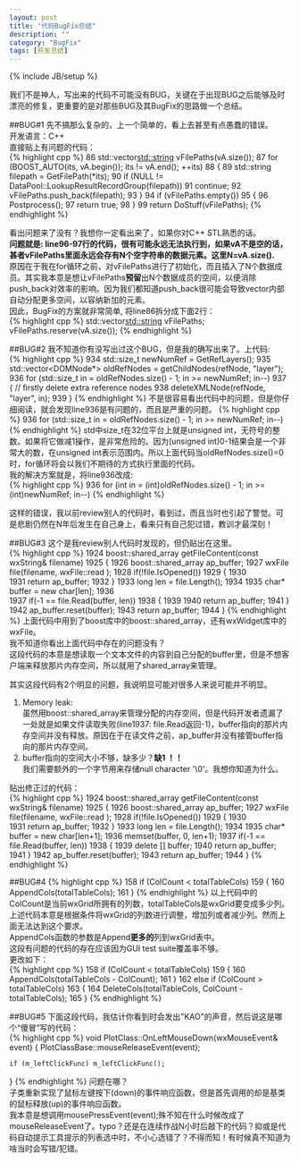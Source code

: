 ```yaml
---
layout: post
title: "代码BugFix总结"
description: ""
category: "BugFix"
tags: [开发总结]
---
```

{% include JB/setup %}

我们不是神人，写出来的代码不可能没有BUG，关键在于出现BUG之后能够及时漂亮的修复，更重要的是对那些BUG及其BugFix的思路做一个总结。

##BUG\#1
先不搞那么复杂的，上一个简单的，看上去甚至有点愚蠢的错误。  
开发语言：C++  
直接贴上有问题的代码：  
{% highlight cpp %}
86	std::vector<std::string> vFilePaths(vA.size());
87	for (BOOST_AUTO(its, vA.begin()); its != vA.end(); ++its)
88	{
89		std::string filepath = GetFilePath(*its);
90		if (NULL != DataPool::LookupResultRecordGroup(filepath))
91			continue;
92		vFilePaths.push_back(filepath);
93	}
94	if (vFilePaths.empty())
95	{
96		Postprocess();
97		return true;
98	}
99	return DoStuff(vFilePaths);
{% endhighlight %}

看出问题来了没有？我想你一定看出来了，如果你对C++ STL熟悉的话。  
**问题就是: line96-97行的代码，很有可能永远无法执行到，如果vA不是空的话，甚者vFilePaths里面永远会存有N个空字符串的数据元素。这里N=vA.size().**  
原因在于我在for循环之前，对vFilePaths进行了初始化，而且插入了N个数据成员。其实我本意是想让vFilePaths**预留**出N个数据成员的空间，以便消除push_back对效率的影响。因为我们都知道push_back很可能会导致vector内部自动分配更多空间，以容纳新加的元素。  
因此，BugFix的方案就非常简单, 将line86拆分成下面2行：  
{% highlight cpp %}
std::vector<std::string> vFilePaths;
vFilePaths.reserve(vA.size());
{% endhighlight %}

##BUG\#2
我不知道你有没写出过这个BUG，但是我的确写出来了。上代码:  
{% highlight cpp %}
934	std::size_t newNumRef = GetRefLayers();
935	std::vector<DOMNode*> oldRefNodes = getChildNodes(refNode, "layer");
936	for (std::size_t in = oldRefNodes.size() - 1; in >= newNumRef; in--)
937	{	// firstly delete extra reference <layer> nodes
938		deleteXMLNode(refNode, "layer", in);
939	}
{% endhighlight %}
不是很容易看出代码中的问题，但是你仔细阅读，就会发现line936是有问题的，而且是严重的问题。
{% highlight cpp %}
936 for (std::size_t in = oldRefNodes.size() - 1; in >= newNumRef; in--)
{% endhighlight %}
std中size_t在32位平台上就是unsigned int，无符号的整数。如果将它做减1操作，是非常危险的。因为(unsigned int)0-1结果会是一个非常大的数，在unsigned int表示范围内。所以上面代码当oldRefNodes.size()=0时，for循环将会以我们不期待的方式执行里面的代码。  
我的解决方案就是，将line936改成:  
{% highlight cpp %}
936 for (int in = (int)oldRefNodes.size() - 1; in >= (int)newNumRef; in--)
{% endhighlight %}

这样的错误，我以前review别人的代码时，看到过，而且当时也引起了警觉。可是悲剧仍然在N年后发生在自己身上，看来只有自己犯过错，教训才最深刻！  

##BUG\#3
这个是我review别人代码时发现的，但仍贴出在这里。  
{% highlight cpp %}
1924	boost::shared_array<char> getFileContent(const wxString& filename)
1925	{
1926		boost::shared_array<char> ap_buffer;
1927		wxFile file(filename, wxFile::read );
1928		if(!file.IsOpened())
1929		{
1930			
1931			return ap_buffer;
1932		}
1933		long len = file.Length();
1934
1935		char* buffer = new char[len];
1936		
1937		if(-1 == file.Read(buffer, len))
1938		{
1939
1940			return ap_buffer;
1941		}
1942		ap_buffer.reset(buffer);
1943		return ap_buffer;
1944	}
{% endhighlight %}
上面代码中用到了boost库中的boost::shared_array，还有wxWidget库中的wxFile。  
我不知道你看出上面代码中存在的问题没有？  
这段代码的本意是想读取一个文本文件的内容到自己分配的buffer里，但是不想客户端来释放那片内存空间，所以就用了shared_array来管理。  

其实这段代码有2个明显的问题，我说明显可能对很多人来说可能并不明显。  
1) Memory leak:  
虽然用boost::shared_array来管理分配的内存空间，但是代码开发者遗漏了一处就是如果文件读取失败(line1937: file.Read返回-1)，buffer指向的那片内存空间并没有释放。原因在于在读文件之前，ap_buffer并没有接管buffer指向的那片内存空间。  
2) buffer指向的空间大小不够，缺多少？**缺1 ！！**  
我们需要额外的一个字节用来存储null character '\0'。我想你知道为什么。  

贴出修正过的代码：  
{% highlight cpp %}
1924	boost::shared_array<char> getFileContent(const wxString& filename)
1925	{
1926		boost::shared_array<char> ap_buffer;
1927		wxFile file(filename, wxFile::read );
1928		if(!file.IsOpened())
1929		{
1930			
1931			return ap_buffer;
1932		}
1933		long len = file.Length();
1934
1935		char* buffer = new char[len+1];
1936		memset(buffer, 0, len+1);
1937		if(-1 == file.Read(buffer, len))
1938		{
1939			delete [] buffer;
1940			return ap_buffer;
1941		}
1942		ap_buffer.reset(buffer);
1943		return ap_buffer;
1944	}
{% endhighlight %}


##BUG\#4
{% highlight cpp %}
158	if (ColCount < totalTableCols)
159	{
160		AppendCols(totalTableCols);
161	}
{% endhighlight %}
以上代码中的ColCount是当前wxGrid所拥有的列数，totalTableCols是wxGrid要变成多少列。上述代码本意是根据条件将wxGrid的列数进行调整，增加列或者减少列。然而上面无法达到这个要求。  
AppendCols函数的参数是Append**更多的**列到wxGrid表中。  
这段有问题的代码的存在应该因为GUI test suite覆盖率不够。  
更改如下：  
{% highlight cpp %}
158	if (ColCount < totalTableCols)
159	{
160		AppendCols(totalTableCols - ColCount);
161	}
162	else if (ColCount > totalTableCols)
163	{
164		DeleteCols(totalTableCols, ColCount - totalTableCols);
165	}
{% endhighlight %}

##BUG\#5
下面这段代码，我估计你看到时会发出"KAO"的声音，然后说这是哪个“傻冒”写的代码：  
{% highlight cpp %}
void PlotClass::OnLeftMouseDown(wxMouseEvent& event)
{
	PlotClassBase::mouseReleaseEvent(event);

	if (m_leftClickFunc) m_leftClickFunc();
}
{% endhighlight %}
问题在哪？  
子类重新实现了鼠标左键按下(down)的事件响应函数，但是首先调用的却是基类的鼠标释放(up)的事件响应函数。  
我本意是想调用mousePressEvent(event);殊不知在什么时候改成了mouseReleaseEvent了。typo？还是在连续作战N小时后敲下的代码？抑或是代码自动提示工具提示的列表选中时，不小心选错了？不得而知！有时候真不知道为啥当时会写错/犯错。


